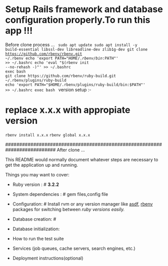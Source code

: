 # Setup Rails framework and database configuration properly.To run this app !!!
Before clone process ...
<code>
sudo apt update
sudo apt install -y build-essential libssl-dev libreadline-dev zlib1g-dev
git clone https://github.com/rbenv/rbenv.git ~/.rbenv
echo 'export PATH="$HOME/.rbenv/bin:$PATH"' >> ~/.bashrc
echo 'eval "$(rbenv init --no-rehash -)"' >> ~/.bashrc
exec bash
git clone https://github.com/rbenv/ruby-build.git ~/.rbenv/plugins/ruby-build
echo 'export PATH="$HOME/.rbenv/plugins/ruby-build/bin:$PATH"' >> ~/.bashrc
exec bash
</code>
version setup :-


# replace x.x.x with appropiate version
<code>rbenv install x.x.x</code>
<code>rbenv global x.x.x</code>




##########################################################################
After clone ...


This README would normally document whatever steps are necessary to get the
application up and running.

Things you may want to cover:

* Ruby version : # <b>3.2.2</b>

* System dependencies : # gem files,<imp>config</imp> file

* Configuration: # Install rvm or any version manager like <u>asdf</u>, <u>rbenv</u> packages for switching between <i>ruby versions easily.</i>

* Database creation: # 

* Database initialization:

* How to run the test suite

* Services (job queues, cache servers, search engines, etc.)

* Deployment instructions(optional)
